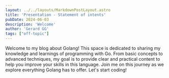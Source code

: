 ```yaml
---
layout: ../../layouts/MarkdownPostLayout.astro
title: 'Presentation - Statement of intents'
pubDate: 2024-06-03
description: 'Welcome'
author: 'Gerard GG'
tags: ["off-topic"]
---
```

Welcome to my blog about Golang! This space is dedicated to sharing my knowledge and learnings of programming with Go. From basic concepts to advanced techniques, my goal is to provide clear and practical content to help you improve your skills in this language. Join me on this journey as we explore everything Golang has to offer. Let's start coding!